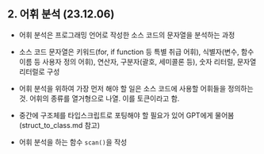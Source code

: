 ## 2. 어휘 분석 (23.12.06)

- 어휘 분석은 프로그래밍 언어로 작성한 소스 코드의 문자열을 분석하는 과정
- 소스 코드 문자열은 키워드(for, if function 등 특별 취급 어휘), 식별자(변수, 함수 이름 등 사용자 정의 어휘), 연산자, 구분자(괄호, 세미콜론 등), 숫자 리터럴, 문자열 리터럴로 구성
- 어휘 분석을 위하여 가장 먼저 해야 할 일은 소스 코드에 사용할 어휘들을 정의하는 것. 어휘의 종류를 열거형으로 나열. 이를 토큰이라고 함.
- 중간에 구조체를 타입스크립트로 포팅해야 할 필요가 있어 GPT에게 물어봄 (struct_to_class.md 참고)

- 어휘 분석을 하는 함수 `scan()`을 작성
